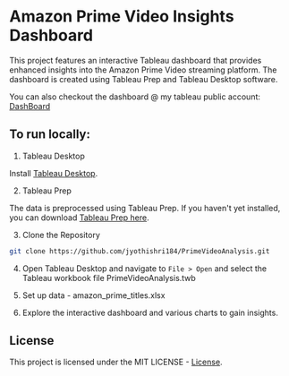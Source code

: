 # Amazon Prime Video Insights Dashboard

This project features an interactive Tableau dashboard that provides enhanced insights into the Amazon Prime Video streaming platform. The dashboard is created using Tableau Prep and Tableau Desktop software.

You can also checkout the dashboard @ my tableau public account:
[DashBoard](https://public.tableau.com/app/profile/jyothi.shri.sekar/viz/PrimeVideoAnalysis_17076450975630/Dashboard1)


## To run locally:

1. Tableau Desktop

Install [Tableau Desktop](https://www.tableau.com/products/desktop/download).

2. Tableau Prep

The data is preprocessed using Tableau Prep. If you haven't yet installed, you can download [Tableau Prep here](https://www.tableau.com/products/prep/download).

3. Clone the Repository
```bash
git clone https://github.com/jyothishri184/PrimeVideoAnalysis.git
```

4. Open Tableau Desktop and navigate to `File > Open` and select the Tableau workbook file PrimeVideoAnalysis.twb

5. Set up data - amazon_prime_titles.xlsx

6. Explore the interactive dashboard and various charts to gain insights.


## License

This project is licensed under the MIT LICENSE - [License](LICENSE).
